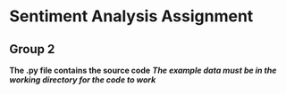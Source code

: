 # Sentiment Analysis Assignment
## Group 2

**The .py file contains the source code**
***The example data must be in the working directory for the code to work***


